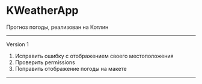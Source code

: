 # KWeatherApp

Прогноз погоды, реализован на Котлин
___
Version 1
1. Исправить ошибку с отображением своего местоположения
2. Проверить permissions
3. Поправить отображение погоды на макете
___

